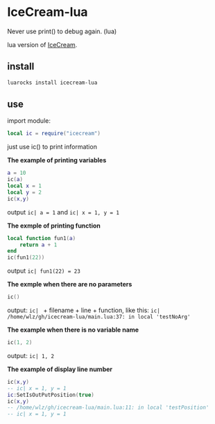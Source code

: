# IceCream-lua

Never use print() to debug again. (lua)

lua version of [IceCream](https://github.com/gruns/icecream).

## install

```sh
luarocks install icecream-lua
```

## use

import module:

```lua
local ic = require("icecream")
```

just use ic() to print information

**The example of printing variables**

```lua
a = 10
ic(a)
local x = 1
local y = 2
ic(x,y)
```

output  `ic| a = 1` and `ic| x = 1, y = 1`

**The exmple of printing function**

```lua
local function fun1(a) 
    return a + 1 
end
ic(fun1(22))
```

output  `ic| fun1(22) = 23`

**The exmple when there are no parameters**

```lua
ic()
```

output: `ic| ` + filename + line + function, like this: `ic| /home/wlz/gh/icecream-lua/main.lua:37: in local 'testNoArg'`

**The example when there is no variable name**

```lua
ic(1, 2)
```

output: `ic| 1, 2`

**The example of display line number**

```lua
ic(x,y)
-- ic| x = 1, y = 1
ic:SetIsOutPutPosition(true)
ic(x,y)
-- /home/wlz/gh/icecream-lua/main.lua:11: in local 'testPosition'
-- ic| x = 1, y = 1
```


